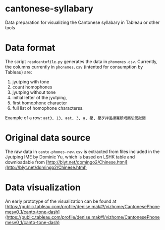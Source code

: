 # cantonese-syllabary
Data preparation for visualizing the Cantonese syllabary in Tableau or other tools

# Data format
The script `readcantofile.py` generates the data in `phonemes.csv`. Currently, the columns currently in `phonemes.csv` (intented for consumption by Tableau) are:
1. jyutping with tone
2. count homophones
3. jyutping without tone
4. initial letter of the jyutping,
5. first homophone character
6. full list of homophone characterss.

Example of a row:
`aat3, 13, aat, 3, a, 壓, 壓歹押遏揠戛頞堨齃恝餲猒閼`

# Original data source
The raw data in `canto-phones-raw.csv` is extracted from files included in the Jyutping IME by Dominic Yu,
which is based on LSHK table and downloadable from [http://blyt.net/domingo2/Chinese.html](http://blyt.net/domingo2/Chinese.html)

# Data visualization
An early prototype of the visualization can be found at [https://public.tableau.com/profile/denise.mak#!/vizhome/CantonesePhonemesv0_1/canto-tone-dash](https://public.tableau.com/profile/denise.mak#!/vizhome/CantonesePhonemesv0_1/canto-tone-dash)
